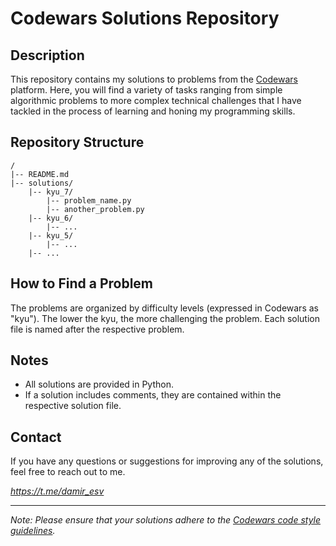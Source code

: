 # Codewars Solutions Repository

## Description
This repository contains my solutions to problems from the [Codewars](https://www.codewars.com/) platform. Here, you will find a variety of tasks ranging from simple algorithmic problems to more complex technical challenges that I have tackled in the process of learning and honing my programming skills.

## Repository Structure
```
/
|-- README.md
|-- solutions/
    |-- kyu_7/
        |-- problem_name.py
        |-- another_problem.py
    |-- kyu_6/
        |-- ...
    |-- kyu_5/
        |-- ...
    |-- ...
```

## How to Find a Problem
The problems are organized by difficulty levels (expressed in Codewars as "kyu"). The lower the kyu, the more challenging the problem. Each solution file is named after the respective problem.

## Notes
- All solutions are provided in Python.
- If a solution includes comments, they are contained within the respective solution file.

## Contact
If you have any questions or suggestions for improving any of the solutions, feel free to reach out to me.

*https://t.me/damir_esv*

---
*Note: Please ensure that your solutions adhere to the [Codewars code style guidelines](https://docs.codewars.com/getting-started/code-styles/).*
